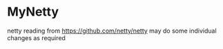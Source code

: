 # MyNetty
netty reading
from  https://github.com/netty/netty  may do some individual changes as required
